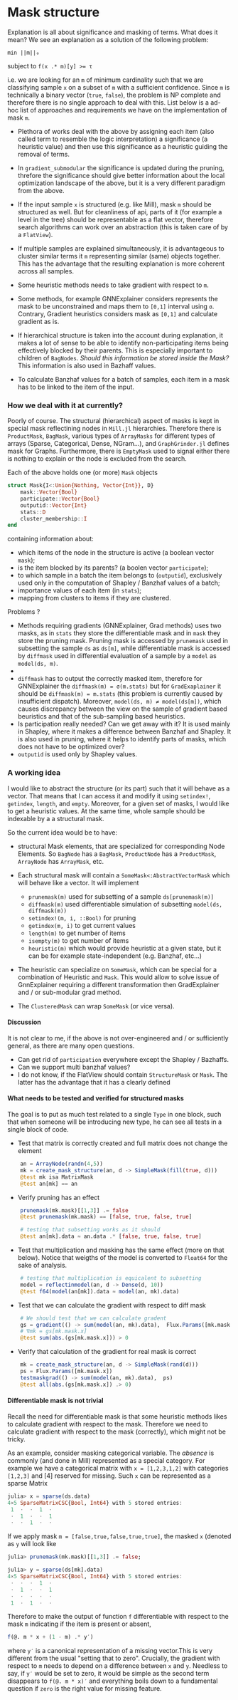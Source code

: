 # Mask structure

Explanation is all about significance and masking of terms. What does it mean? We see an explanation as a solution of the following problem:

``min ||m||₀``

subject to 
``f(x .* m)[y] >= τ	 ``

i.e. we are looking for an `m` of minimum cardinality such that we are classifying sample `x` on a subset of `m` with a sufficient confidence. Since `m` is technically a binary vector (`true`, `false`), the problem is NP complete and therefore there is no single approach to deal with this. List below is a ad-hoc list of approaches and requirements we have on the implementation of mask `m`. 

* Plethora of works deal with the above by assigning each item (also called term to resemble the logic interpretation) a significance (a heuristic value) and then use this significance as a heuristic guiding the removal of terms.

* In `gradient_submodular` the significance is updated during the pruning, threfore the significance should give better information about the local optimization landscape of the above, but it is a very different paradigm from the above.

* If the input sample `x` is structured (e.g. like Mill), mask `m` should be structured as well. But for cleanliness of api, parts of it (for example a level in the tree) should be representable as a flat vector, therefore search algorithms can work over an abstraction (this is taken care of by a `FlatView`).

* If multiple samples are explained simultaneously, it is advantageous to cluster similar terms it `m` representing similar (same) objects together. This has the advantage that the resulting explanation is more coherent across all samples.

* Some heuristic methods needs to take gradient with respect to `m`. 

* Some methods, for example GNNExplainer considers represents the mask to be unconstrained and maps them to `[0,1]` interval using `σ`. Contrary, Gradient heuristics considers mask as `[0,1]` and calculate gradient as is.

* If hierarchical structure is taken into the account during explanation, it makes a lot of sense to be able to identify non-participating items being effectively blocked by their parents. This is especially important to children of  `BagNodes`. *Should this information be stored inside the Mask?* This information is also used in Bazhaff values.

* To calculate Banzhaf values for a batch of samples, each item in a mask has to be linked to the item of the input.

### How we deal with it at currently?

Poorly of course. The structural (hierarchical) aspect of masks is kept in special mask reflectining nodes in `Mill.jl` hierarchies. Therefore there is `ProductMask`, `BagMask`, various types of `ArrayMasks` for different types of arrays (Sparse, Categorical, Dense, NGram...), and `GraphGrinder.jl` defines mask for Graphs. Furthermore, there is `EmptyMask` used to signal either there is nothing to explain or the node is excluded from the search. 


Each of the above holds one (or more) `Mask` objects
```julia
struct Mask{I<:Union{Nothing, Vector{Int}}, D}
	mask::Vector{Bool}
	participate::Vector{Bool}
	outputid::Vector{Int}
	stats::D
	cluster_membership::I
end
```

containing information about:
* which items of the node in the structure is active (a boolean vector `mask`);
* is the item blocked by its parents? (a boolen vector `participate`);
* to which sample in a batch the item belongs to (`outputid`), exclusively used only in the computation of Shapley / Banzhaf values of a batch;
* importance values of each item (in `stats`);
* mapping from clusters to items if they are clustered.

Problems ?
* Methods requiring gradients (GNNExplainer, Grad methods) uses two masks, as in `stats` they store the differentiable mask and in `mask` they store the pruning mask. Pruning mask is accessed by `prunemask` used in subsetting the sample `ds` as `ds[m]`, while differentiable mask is accessed by `diffmask` used in differential evaluation of a sample by a `model` as `model(ds, m)`.
* 
* `diffmask` has to output the correctly masked item, therefore for GNNExplainer the `diffmask(m) = σ(m.stats)` but for `GradExaplainer` it should be `diffmask(m) = m.stats` (this problem is currently caused by insufficient dispatch). Moreover, `model(ds, m) ≠ model(ds[m])`, which causes discrepancy between the view on the sample of gradient based beuristics and that of the sub-sampling based heuristics. 
* Is participation really needed? Can we get away with it? It is used mainly in Shapley, where it makes a difference between Banzhaf and Shapley. It is also used in pruning, where it helps to identify parts of masks, which does not have to be optimized over?
* `outputid` is used only by Shapley values.


### A working idea
I would like to abstract the structure (or its part) such that it will behave as a vector. That means that I can access it and modify it using `setindex!`, `getindex`, `length`, and `empty`. Moreover, for a given set of masks, I would like to get a heuristic values. At the same time, whole sample should be indexable by a a structural mask.

So the current idea would be to have:
* structural Mask elements, that are specialized for corresponding Node Elements. So `BagNode` has a `BagMask`, `ProductNode` has a `ProductMask`, `ArrayNode` has `ArrayMask`, etc.
* Each structural mask will contain a `SomeMask<:AbstractVectorMask` which will behave like a vector. It will implement
	- `prunemask(m)` used for subsetting of a sample `ds[prunemask(m)]`
	- `diffmask(m)` used differentiable simulation of subsetting `model(ds, diffmask(m))`
	- `setindex!(m, i, ::Bool)` for pruning
	- `getindex(m, i)` to get current values
	- `length(m)` to get number of items
	- `isempty(m)` to get number of items
	- `heuristic(m)` which would provide heuristic at a given state, but it can be for example state-independent (e.g. Banzhaf, etc...)

* The heuristic can specialize on `SomeMask`, which can be special for a  combination of Heuristic and `Mask`. This would allow to solve issue of GnnExplainer requiring a different transformation then GradExplainer and / or sub-modular grad method. 

* The `ClusteredMask` can wrap `SomeMask` (or vice versa).

#### Discussion

It is not clear to me, if the above is not over-engineered and / or sufficiently general, as there are many open questions. 
* Can get rid of `participation` everywhere except the Shapley / Bazhaffs.
* Can we support multi banzhaf values?
* I do not know, if the FlatView should contain `StructureMask` or `Mask`. The latter has the advantage that it has a clearly defined 

#### What needs to be tested and verified for structured masks
The goal is to put as much test related to a single `Type` in one block, such that when someone will be introducing new type, he can see all tests in a single block of code.

* Test that matrix is correctly created and full matrix does not change the element
```julia
	an = ArrayNode(randn(4,5))
	mk = create_mask_structure(an, d -> SimpleMask(fill(true, d)))
	@test mk isa MatrixMask
	@test an[mk] == an
```		
* Verify pruning has an effect

```julia
	prunemask(mk.mask)[[1,3]] .= false
	@test prunemask(mk.mask) == [false, true, false, true]

	# testing that subsetting works as it should
	@test an[mk].data ≈ an.data .* [false, true, false, true]	
```
* Test that multiplication and masking has the same effect (more on that below). Notice that weigths of the model is converted to `Float64` for the sake of analysis.
```julia
	# testing that multiplication is equicalent to subsetting
	model = reflectinmodel(an, d -> Dense(d, 10))
	@test f64(model(an[mk]).data ≈ model(an, mk).data)
```
* Test that we can calculate the gradient with respect to diff mask
```julia
	# We should test that we can calculate gradent
	gs = gradient(() -> sum(model(an, mk).data),  Flux.Params([mk.mask.x]))
	# ∇mk = gs[mk.mask.x]
	@test sum(abs.(gs[mk.mask.x])) > 0
```

* Verify that calculation of the gradient for real mask is correct 
```julia
	mk = create_mask_structure(an, d -> SimpleMask(rand(d)))
	ps = Flux.Params([mk.mask.x])
	testmaskgrad(() -> sum(model(an, mk).data),  ps)
	@test all(abs.(gs[mk.mask.x]) .> 0)
```

#### Differentiable mask is not trivial
Recall the need for differentiable mask is that some heuristic methods likes to calculate gradient with respect to the mask. Therefore we need 
to calculate gradient with respect to the mask (correctly), which might not be tricky.

As an example, consider masking categorical variable. The *absence* is commonly (and done in Mill) represented as a special category.  For example we have a categorical matrix with `x = [1,2,3,1,2]` with categories `[1,2,3]` and [4] reserved for missing. Such `x` can be represented as a sparse Matrix
```julia
julia> x = sparse(ds.data)
4×5 SparseMatrixCSC{Bool, Int64} with 5 stored entries:
 1  ⋅  ⋅  1  ⋅
 ⋅  1  ⋅  ⋅  1
 ⋅  ⋅  1  ⋅  ⋅
```
If we apply mask `m = [false,true,false,true,true]`, the masked `x` (denoted as `y` will look like 
```julia
julia> prunemask(mk.mask)[[1,3]] .= false;

julia> y = sparse(ds[mk].data)
4×5 SparseMatrixCSC{Bool, Int64} with 5 stored entries:
 ⋅  ⋅  ⋅  1  ⋅
 ⋅  1  ⋅  ⋅  1
 ⋅  ⋅  ⋅  ⋅  ⋅
 1  ⋅  1  ⋅  ⋅
```

Therefore to make the output of function `f` differentiable with respect to the mask `m` indicating if the item is present or absent,
```julia
f(@. m * x + (1 - m) .* y′)
```
where `y′` is a canonical representation of a missing vector.This is very different from the usual "setting that to zero". Crucially, the gradient with respect to `m` needs to depend on a difference between `x` and `y`. Needless to say, if `y′` would be set to zero, it would be simple as the second term disappears to  `f(@. m * x)′` and everything boils down to a fundamental question if `zero` is the right value for missing feature.
